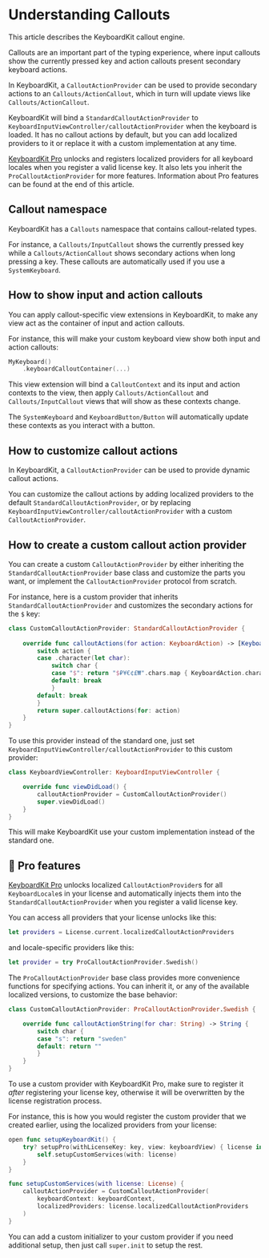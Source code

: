 # Understanding Callouts

This article describes the KeyboardKit callout engine.

Callouts are an important part of the typing experience, where input callouts show the currently pressed key and action callouts present secondary keyboard actions.

In KeyboardKit, a ``CalloutActionProvider`` can be used to provide secondary actions to an ``Callouts/ActionCallout``, which in turn will update views like ``Callouts/ActionCallout``.

KeyboardKit will bind a ``StandardCalloutActionProvider`` to ``KeyboardInputViewController/calloutActionProvider`` when the keyboard is loaded. It has no callout actions by default, but you can add localized providers to it or replace it with a custom implementation at any time.

[KeyboardKit Pro][Pro] unlocks and registers localized providers for all keyboard locales when you register a valid license key. It also lets you inherit the `ProCalloutActionProvider` for more features. Information about Pro features can be found at the end of this article.



## Callout namespace

KeyboardKit has a ``Callouts`` namespace that contains callout-related types.

For instance, a ``Callouts/InputCallout`` shows the currently pressed key while a ``Callouts/ActionCallout`` shows secondary actions when long pressing a key. These callouts are automatically used if you use a ``SystemKeyboard``.



## How to show input and action callouts

You can apply callout-specific view extensions in KeyboardKit, to make any view act as the container of input and action callouts. 

For instance, this will make your custom keyboard view show both input and action callouts:

```swift
MyKeyboard()
    .keyboardCalloutContainer(...)
```

This view extension will bind a ``CalloutContext`` and its input and action contexts to the view, then apply ``Callouts/ActionCallout`` and ``Callouts/InputCallout`` views that will show as these contexts change. 

The ``SystemKeyboard`` and ``KeyboardButton/Button`` will automatically update these contexts as you interact with a button.



## How to customize callout actions

In KeyboardKit, a ``CalloutActionProvider`` can be used to provide dynamic callout actions.

You can customize the callout actions by adding localized providers to the default ``StandardCalloutActionProvider``, or by replacing ``KeyboardInputViewController/calloutActionProvider`` with a custom ``CalloutActionProvider``.



## How to create a custom callout action provider

You can create a custom ``CalloutActionProvider`` by either inheriting the ``StandardCalloutActionProvider`` base class and customize the parts you want, or implement the ``CalloutActionProvider`` protocol from scratch.

For instance, here is a custom provider that inherits ``StandardCalloutActionProvider`` and customizes the secondary actions for the `$` key:

```swift
class CustomCalloutActionProvider: StandardCalloutActionProvider {
    
    override func calloutActions(for action: KeyboardAction) -> [KeyboardAction] {
        switch action {
        case .character(let char):
            switch char {
            case "$": return "$₽¥€¢£₩".chars.map { KeyboardAction.character($0) }
            default: break
            }
        default: break
        }
        return super.calloutActions(for: action)
    }
}
```

To use this provider instead of the standard one, just set ``KeyboardInputViewController/calloutActionProvider`` to this custom provider:

```swift
class KeyboardViewController: KeyboardInputViewController {

    override func viewDidLoad() {
        calloutActionProvider = CustomCalloutActionProvider()
        super.viewDidLoad()
    }
}
```

This will make KeyboardKit use your custom implementation instead of the standard one.



## 👑 Pro features

[KeyboardKit Pro][Pro] unlocks localized ``CalloutActionProvider``s for all ``KeyboardLocale``s in your license and automatically injects them into the ``StandardCalloutActionProvider`` when you register a valid license key.

You can access all providers that your license unlocks like this:

```swift
let providers = License.current.localizedCalloutActionProviders
```

and locale-specific providers like this:

```swift
let provider = try ProCalloutActionProvider.Swedish()
```

The `ProCalloutActionProvider` base class provides more convenience functions for specifying actions. You can inherit it, or any of the available localized versions, to customize the base behavior:

```swift
class CustomCalloutActionProvider: ProCalloutActionProvider.Swedish {

    override func calloutActionString(for char: String) -> String {
        switch char {
        case "s": return "sweden"
        default: return ""
        }
    }
}
```

To use a custom provider with KeyboardKit Pro, make sure to register it *after* registering your license key, otherwise it will be overwritten by the license registration process.

For instance, this is how you would register the custom provider that we created earlier, using the localized providers from your license:

```swift
open func setupKeyboardKit() {
    try? setupPro(withLicenseKey: key, view: keyboardView) { license in
        self.setupCustomServices(with: license)
    }
}

func setupCustomServices(with license: License) {
    calloutActionProvider = CustomCalloutActionProvider(
        keyboardContext: keyboardContext,
        localizedProviders: license.localizedCalloutActionProviders
    )
}
```

You can add a custom initializer to your custom provider if you need additional setup, then just call `super.init` to setup the rest.



[Pro]: https://github.com/KeyboardKit/KeyboardKitPro
